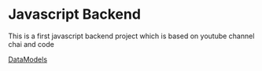 # Javascript Backend

This is a first javascript backend project which is based on youtube channel chai and code

[DataModels](https://app.eraser.io/workspace/YtPqZ1VogxGy1jzIDkzj
)